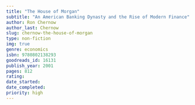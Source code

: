 ```yaml
---
title: "The House of Morgan"
subtitle: "An American Banking Dynasty and the Rise of Modern Finance"
author: Ron Chernow
author_last: Chernow
slug: chernow-the-house-of-morgan
type: non-fiction
img: true
genre: economics
isbn: 9780802138293
goodreads_id: 16131
publish_year: 2001
pages: 812
rating: 
date_started:
date_completed:
priority: high
---
```

